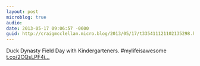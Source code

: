 ```yaml
---
layout: post
microblog: true
audio: 
date: 2013-05-17 09:06:57 -0600
guid: http://craigmcclellan.micro.blog/2013/05/17/t335411121102135298.html
---
```

Duck Dynasty Field Day with Kindergarteners. #mylifeisawesome [t.co/2CQsLPF4i...](https://t.co/2CQsLPF4iK)
